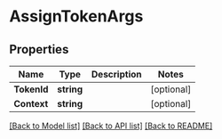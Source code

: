# AssignTokenArgs

## Properties

Name | Type | Description | Notes
------------ | ------------- | ------------- | -------------
**TokenId** | **string** |  | [optional] 
**Context** | **string** |  | [optional] 

[[Back to Model list]](../README.md#documentation-for-models) [[Back to API list]](../README.md#documentation-for-api-endpoints) [[Back to README]](../README.md)


